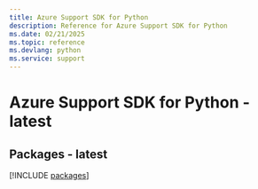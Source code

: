 ```yaml
---
title: Azure Support SDK for Python
description: Reference for Azure Support SDK for Python
ms.date: 02/21/2025
ms.topic: reference
ms.devlang: python
ms.service: support
---
```

# Azure Support SDK for Python - latest
## Packages - latest
[!INCLUDE [packages](support-index.md)]